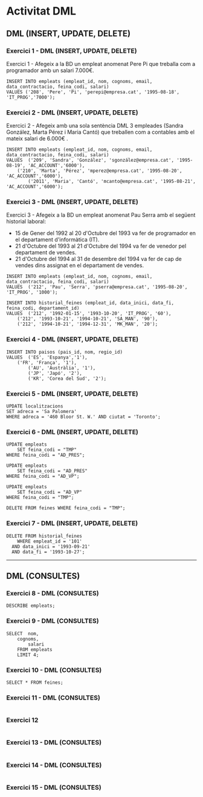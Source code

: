 # Activitat DML

## DML (INSERT, UPDATE, DELETE)

### **Exercici 1 - DML (INSERT, UPDATE, DELETE)**
Exercici 1 - Afegeix a la BD un empleat anomenat Pere Pi que treballa com a
programador amb un salari 7.000€.
```mysql
INSERT INTO empleats (empleat_id, nom, cognoms, email, data_contractacio, feina_codi, salari)
VALUES ('208', 'Pere', 'Pi', 'perepi@empresa.cat', '1995-08-18', 'IT_PROG','7000');
```

### **Exercici 2 - DML (INSERT, UPDATE, DELETE)**
Exercici 2 - Afegeix amb una sola sentència DML 3 empleades (Sandra González, Marta
Pérez i Maria Cantó) que treballen com a contables amb el mateix salari de 6.000€ .

```mysql
INSERT INTO empleats (empleat_id, nom, cognoms, email, data_contractacio, feina_codi, salari)
VALUES 	('209', 'Sandra', 'González', 'sgonzález@empresa.cat', '1995-08-19', 'AC_ACCOUNT','6000'),
	('210', 'Marta', 'Pérez', 'mperez@empresa.cat', '1995-08-20', 'AC_ACCOUNT','6000'),
        ('2011', 'Maria', 'Cantó', 'mcanto@empresa.cat', '1995-08-21', 'AC_ACCOUNT','6000');
```

### **Exercici 3 - DML (INSERT, UPDATE, DELETE)**
Exercici 3 - Afegeix a la BD un empleat anomenat Pau Serra amb el següent historial
laboral:
- 15 de Gener del 1992 al 20 d'Octubre del 1993 va fer de programador en el
departament d'informàtica (IT).
- 21 d'Octubre del 1993 al 21 d'Octubre del 1994 va fer de venedor pel
departament de vendes.
- 21 d'Octubre del 1994 al 31 de desembre del 1994 va fer de cap de vendes dins
assignat en el departament de vendes.

```mysql
INSERT INTO empleats (empleat_id, nom, cognoms, email, data_contractacio, feina_codi, salari)
VALUES 	('212', 'Pau', 'Serra', 'pserra@empresa.cat', '1995-08-20', 'IT_PROG', '1000');

INSERT INTO historial_feines (empleat_id, data_inici, data_fi, feina_codi, departament_id)
VALUES 	('212', '1992-01-15', '1993-10-20', 'IT_PROG', '60'),
	('212', '1993-10-21', '1994-10-21', 'SA_MAN', '90'),
	('212', '1994-10-21', '1994-12-31', 'MK_MAN', '20');
```

### **Exercici 4 - DML (INSERT, UPDATE, DELETE)**

```mysql
INSERT INTO paisos (pais_id, nom, regio_id)
VALUES	('ES', 'Espanya','1'),
	('FR', 'França', '1'),
        ('AU', 'Austràlia', '1'),
        ('JP', 'Japó', '2'),
        ('KR', 'Corea del Sud', '2');
```

### **Exercici 5 - DML (INSERT, UPDATE, DELETE)**

```mysql
UPDATE localitzacions
SET adreca = 'Sa Palomera' 
WHERE adreca = '460 Bloor St. W.' AND ciutat = 'Toronto';
```

### **Exercici 6 - DML (INSERT, UPDATE, DELETE)**

```mysql
UPDATE empleats
	SET feina_codi = "TMP"
WHERE feina_codi = "AD_PRES";

UPDATE empleats
	SET feina_codi = "AD_PRES"
WHERE feina_codi = "AD_VP";

UPDATE empleats
	SET feina_codi = "AD_VP"
WHERE feina_codi = "TMP";

DELETE FROM feines WHERE feina_codi = "TMP";
```

### **Exercici 7 - DML (INSERT, UPDATE, DELETE)**

```mysql
DELETE FROM historial_feines
	WHERE empleat_id = '101'
  AND data_inici = '1993-09-21'
  AND data_fi = '1993-10-27';
```

***

## DML (CONSULTES)

### **Exercici 8 - DML (CONSULTES)**

```mysql
DESCRIBE empleats;
```

### **Exercici 9 - DML (CONSULTES)**

```mysql
SELECT	nom,
	cognoms,
    	salari
	FROM empleats
    LIMIT 4;
```
### **Exercici 10  - DML (CONSULTES)**

```mysql
SELECT * FROM feines;
```

### **Exercici 11 - DML (CONSULTES)**

```mysql

```
### **Exercici 12**

```mysql

```

### **Exercici 13 - DML (CONSULTES)**

```mysql

```
### **Exercici 14 - DML (CONSULTES)**

```mysql

```

### **Exercici 15 - DML (CONSULTES)**

```mysql

```
